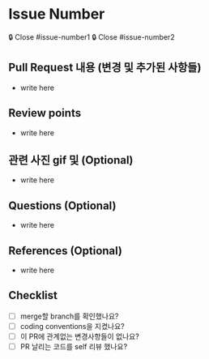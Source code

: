 # Issue Number
🔒 Close #issue-number1
🔒 Close #issue-number2

## Pull Request 내용 (변경 및 추가된 사항들)
- write here

## Review points

- write here

## 관련 사진 gif 및 (Optional)
- write here

## Questions (Optional)

- write here

## References (Optional)

- write here 

## Checklist

- [ ] merge할 branch를 확인했나요?
- [ ] coding conventions을 지켰나요?
- [ ] 이 PR에 관계없는 변경사항들이 없나요?
- [ ] PR 날리는 코드를 self 리뷰 했나요?
